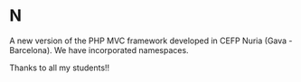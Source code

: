 # N

A new version of the PHP MVC framework developed in CEFP Nuria  (Gava - Barcelona). We have incorporated namespaces.

Thanks to all my students!!
